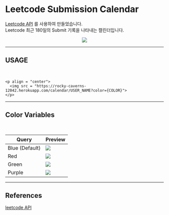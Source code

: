 # Leetcode Submission Calendar

[Leetcode API](https://github.com/JeremyTsaii/leetcode-stats-api) 를 사용하여 만들었습니다.
<br/>
Leetcode 최근 180일의 Submit 기록을 나타내는 캘린더입니다.

<p align = "center">
  <img src = "https://rocky-caverns-12042.herokuapp.com/calendar/kang_hyun?color=red">
</p>

---

## USAGE

<br/>

```
<p align = "center">
  <img src = "https://rocky-caverns-12042.herokuapp.com/calendar/USER_NAME?color={COLOR}">
</p>
```

---

## Color Variables

<br/>

| Query          | Preview                                                                        |
| -------------- | ------------------------------------------------------------------------------ |
| Blue (Default) | <img src = "https://rocky-caverns-12042.herokuapp.com/calendar/kang_hyun?color=blue">   |
| Red            | <img src = "https://rocky-caverns-12042.herokuapp.com/calendar/kang_hyun?color=red">    |
| Green          | <img src = "https://rocky-caverns-12042.herokuapp.com/calendar/kang_hyun?color=green">  |
| Purple         | <img src = "https://rocky-caverns-12042.herokuapp.com/calendar/kang_hyun?color=purple"> |

---

## References

[leetcode API](https://github.com/JeremyTsaii/leetcode-stats-api)
